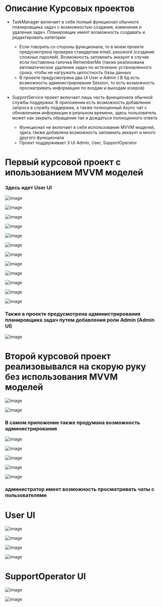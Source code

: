 # Описание Курсовых проектов
- TaskManager включает в себя полный функционал обычного планировщика задач с возможностью создания, изменения и удаления задач. Планировщик имеет возможность создавать и редактировать категории
  - Если говорить со стороны функционала, то в моем проекте предусмотрена проверка стандартам email, password (создание сложных паролей). Возможность запомнить аккаунт в случае если поставлена галочка RememberMe (также реализована автоматическое удаление задач по истечению установленного срока, чтобы не нагружать целостность базы данных
  - В проекте предусмотрена два UI User и Admin ( В бд есть возможность администрирования Session, то есть возможность просматривать информацию по входам и выходам юзеров)

- SupportService проект включает лишь часть функционала обычной службы поддержки. В приложении есть возможность добавления запроса в службу поддержки, а также полноценный Async чат с обновлением информации в реальном времени, здесь пользователь может как закрыть обращение так и дождаться полноценного ответа
  - Функционал не включает в себя использование MVVM моделей, здесь также добавлена возможность запомнить аккаунт и много другого функционала
  - Проект поддерживает 3 UI Admin, User, SupportOperator

# Первый курсовой проект с ипользованием MVVM моделей

### Здесь идет User UI

![image](https://github.com/OverCome321/CourseProjects/assets/113111030/10bfddf8-e1ad-4d94-a0a2-6a3db9b3659c)

![image](https://github.com/OverCome321/CourseProjects/assets/113111030/5c0fc0a7-729a-43ca-abf5-183e7828b9f9)

![image](https://github.com/OverCome321/CourseProjects/assets/113111030/7d3c82f4-6c6b-4cd3-9410-a98f0e76d6c8)

![image](https://github.com/OverCome321/CourseProjects/assets/113111030/33b8fa4a-3d8d-4c63-869e-9b188e083743)

![image](https://github.com/OverCome321/CourseProjects/assets/113111030/46ae90c0-5e4f-4851-9f65-44ba559e2034)

![image](https://github.com/OverCome321/CourseProjects/assets/113111030/25bc05a1-2be3-48c0-a9dd-7e5da2277e80)

![image](https://github.com/OverCome321/CourseProjects/assets/113111030/39316ee2-a377-40e4-aaf0-46959408f60f)

![image](https://github.com/OverCome321/CourseProjects/assets/113111030/6fa146f1-74db-44e9-aa28-420ef6813458)

![image](https://github.com/OverCome321/CourseProjects/assets/113111030/1125755c-fac4-4a47-ad9e-40dc16f2ea46)

![image](https://github.com/OverCome321/CourseProjects/assets/113111030/8f875457-618a-40b9-aba6-f4721e3d9edc)

![image](https://github.com/OverCome321/CourseProjects/assets/113111030/0fb890db-3014-4d58-bfc6-ef8ef5a76632)

![image](https://github.com/OverCome321/CourseProjects/assets/113111030/cc1c5453-0ce4-431f-aab4-0c5a3728d7c5)

### Также в проекте предусмотрена администрирования планировщика задач путем добавления роли Admin (Admin UI)

![image](https://github.com/OverCome321/CourseProjects/assets/113111030/ff0dd243-6166-4d56-a1f8-20ba268186a8)

# Второй курсовой проект реализовывался на скорую руку без использования MVVM моделей

![image](https://github.com/OverCome321/CourseProjects/assets/113111030/e5055fe7-e0bb-4f83-8e80-68989f2d8d75)

![image](https://github.com/OverCome321/CourseProjects/assets/113111030/a7579b3f-f67d-48d3-b1eb-16a6a91221ef)

### В самом приложение также продумана возможность администрирования 

![image](https://github.com/OverCome321/CourseProjects/assets/113111030/cc48059d-09b8-4aa9-82b4-2f6030c417cf)

![image](https://github.com/OverCome321/CourseProjects/assets/113111030/1089aeca-09d1-4cb6-9273-47f28eef2937)

![image](https://github.com/OverCome321/CourseProjects/assets/113111030/b8eb42f6-841c-4912-88e1-43cb1b3d2d79)

![image](https://github.com/OverCome321/CourseProjects/assets/113111030/457c5d62-b864-4558-ad36-ff7e11c36837)

![image](https://github.com/OverCome321/CourseProjects/assets/113111030/42671747-5f9d-4233-aa54-db2bcbd181ce)

### администратор имеет возможность просматривать чаты с пользователями

# User UI

![image](https://github.com/OverCome321/CourseProjects/assets/113111030/74649917-f07e-4502-96b6-a412215b6bee)

![image](https://github.com/OverCome321/CourseProjects/assets/113111030/ef54baff-3dd9-4448-b20a-37aeaa696f13)

![image](https://github.com/OverCome321/CourseProjects/assets/113111030/a4af7041-a8cb-4c95-b1f9-55f66ec739c7)

![image](https://github.com/OverCome321/CourseProjects/assets/113111030/d92b2cbc-887c-4467-a630-d3c3cd0643b0)

# SupportOperator UI

![image](https://github.com/OverCome321/CourseProjects/assets/113111030/7b874661-4744-4ffb-988b-7c5c802b90b0)

![image](https://github.com/OverCome321/CourseProjects/assets/113111030/86686dbd-2468-4ee0-9110-370692a1e374)
